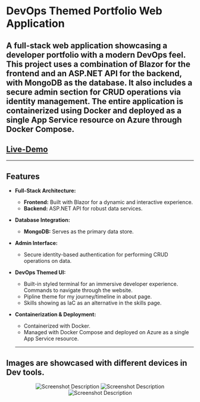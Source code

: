 # DevOps Themed Portfolio Web Application

A full-stack web application showcasing a developer portfolio with a modern DevOps feel. This project uses a combination of Blazor for the frontend and an ASP.NET API for the backend, with MongoDB as the database. It also includes a secure admin section for CRUD operations via identity management. The entire application is containerized using Docker and deployed as a single App Service resource on Azure through Docker Compose.
---

## [Live-Demo](https://dersim-portfolio.azurewebsites.net/)

---

## Features

- **Full-Stack Architecture:**
  - **Frontend:** Built with Blazor for a dynamic and interactive experience.
  - **Backend:** ASP.NET API for robust data services.
- **Database Integration:**
  - **MongoDB:** Serves as the primary data store.
- **Admin Interface:**
  - Secure identity-based authentication for performing CRUD operations on data.
- **DevOps Themed UI:**
  - Built-in styled terminal for an immersive developer experience. Commands to navigate through the website.
  - Pipline theme for my journey/timeline in about page.
  - Skills showing as IaC as an alternative in the skills page.
- **Containerization & Deployment:**
  - Containerized with Docker.
  - Managed with Docker Compose and deployed on Azure as a single App Service resource.

  ---
## Images are showcased with different devices in Dev tools.
<p align="center">
  <img src="https://i.gyazo.com/a73e159c03e1a2c49ce5f90fc70f5766.png" alt="Screenshot Description">
	<img src="https://i.gyazo.com/eee5fb8fc0a78b3dcccd758c9a24c4a6.png" alt="Screenshot Description">
  <img src="https://i.gyazo.com/535f5e65580d8f8a75f1509b5ae13a0c.png" alt="Screenshot Description">
</p>

